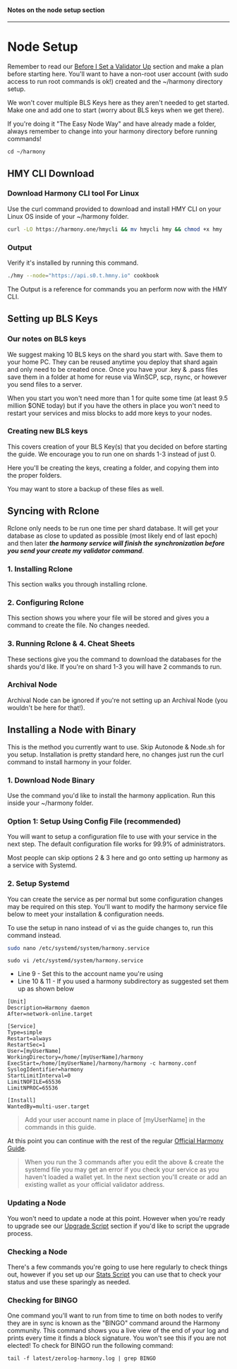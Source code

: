 #### Notes on the node setup section
---

# Node Setup

Remember to read our [Before I Set a Validator Up](../newval/index.mdx) section and make a plan before starting here. You'll want to have a non-root user account \(with sudo access to run root commands is ok!\) created and the ~/harmony directory setup.

We won't cover multiple BLS Keys here as they aren't needed to get started. Make one and add one to start \(worry about BLS keys when we get there\).

If you're doing it "The Easy Node Way" and have already made a folder, always remember to change into your harmony directory before running commands!

```text
cd ~/harmony
```

## HMY CLI Download

### Download Harmony CLI tool For Linux

Use the curl command provided to download and install HMY CLI on your Linux OS inside of your ~/harmony folder.

```bash
curl -LO https://harmony.one/hmycli && mv hmycli hmy && chmod +x hmy
```

### Output

Verify it's installed by running this command.

```bash
./hmy --node="https://api.s0.t.hmny.io" cookbook
```

The Output is a reference for commands you an perform now with the HMY CLI.

## Setting up BLS Keys

### Our notes on BLS keys

We suggest making 10 BLS keys on the shard you start with. Save them to your home PC. They can be reused anytime you deploy that shard again and only need to be created once. Once you have your .key & .pass files save them in a folder at home for reuse via WinSCP, scp, rsync, or however you send files to a server.

When you start you won't need more than 1 for quite some time \(at least 9.5 million $ONE today\) but if you have the others in place you won't need to restart your services and miss blocks to add more keys to your nodes.

### Creating new BLS keys

This covers creation of your BLS Key\(s\) that you decided on before starting the guide. We encourage you to run one on shards 1-3 instead of just 0.

Here you'll be creating the keys, creating a folder, and copying them into the proper folders.

You may want to store a backup of these files as well.

## Syncing with Rclone

Rclone only needs to be run one time per shard database. It will get your database as close to updated as possible \(most likely end of last epoch\) and then later _**the harmony service will finish the synchronization before you send your create my validator command**_.

### 1. Installing Rclone

This section walks you through installing rclone.

### 2. Configuring Rclone

This section shows you where your file will be stored and gives you a command to create the file. No changes needed.

### 3. Running Rclone & 4. Cheat Sheets

These sections give you the command to download the databases for the shards you'd like. If you're on shard 1-3 you will have 2 commands to run.

### Archival Node

Archival Node can be ignored if you're not setting up an Archival Node \(you wouldn't be here for that!\).

## Installing a Node with Binary

This is the method you currently want to use. Skip Autonode & Node.sh for you setup. Installation is pretty standard here, no changes just run the curl command to install harmony in your folder.

### 1. Download Node Binary

Use the command you'd like to install the harmony application. Run this inside your ~/harmony folder.

### Option 1: Setup Using Config File \(recommended\)

You will want to setup a configuration file to use with your service in the next step. The default configuration file works for 99.9% of administrators.  
  
Most people can skip options 2 & 3 here and go onto setting up harmony as a service with Systemd.

### 2. Setup Systemd

You can create the service as per normal but some configuration changes may be required on this step. You'll want to modify the harmony service file below to meet your installation & configuration needs.

To use the setup in nano instead of vi as the guide changes to, run this command instead.

```bash
sudo nano /etc/systemd/system/harmony.service
```

```
sudo vi /etc/systemd/system/harmony.service
```

* Line 9 - Set this to the account name you're using
* Line 10 & 11 - If you used a harmony subdirectory as suggested set them up as shown below

```text
[Unit]
Description=Harmony daemon
After=network-online.target

[Service]
Type=simple
Restart=always
RestartSec=1
User=[myUserName]
WorkingDirectory=/home/[myUserName]/harmony
ExecStart=/home/[myUserName]/harmony/harmony -c harmony.conf
SyslogIdentifier=harmony
StartLimitInterval=0
LimitNOFILE=65536
LimitNPROC=65536

[Install]
WantedBy=multi-user.target
```

> Add your user account name in place of \[myUserName\] in the commands in this guide.

At this point you can continue with the rest of the regular [Official Harmony Guide](https://docs.harmony.one/home/network/validators/node-setup/installing-updating/installing-node/using-binary#2-setup-systemd).

> When you run the 3 commands after you edit the above & create the systemd file you may get an error if you check your service as you haven't loaded a wallet yet. In the next section you'll create or add an existing wallet as your official validator address.

### Updating a Node

You won't need to update a node at this point. However when you're ready to upgrade see our [Upgrade Script](../../after-node-setup/validator-tools/scripts/upgrade-script.md) section if you'd like to script the upgrade process.

### Checking a Node

There's a few commands you're going to use here regularly to check things out, however if you set up our [Stats Script](../../after-node-setup/validator-tools/scripts/stats-script.md) you can use that to check your status and use these sparingly as needed.

### Checking for BINGO

One command you'll want to run from time to time on both nodes to verify they are in sync is known as the "BINGO" command around the Harmony community. This command shows you a live view of the end of your log and prints every time it finds a block signature. You won't see this if you are not elected! To check for BINGO run the following command:

```text
tail -f latest/zerolog-harmony.log | grep BINGO
```

